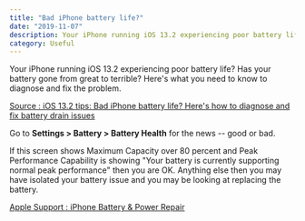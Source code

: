 ```yaml
---
title: "Bad iPhone battery life?"
date: "2019-11-07"
description: Your iPhone running iOS 13.2 experiencing poor battery life? Has your battery gone from great to terrible? Here's what you need to know to diagnose and fix the problem.
category: Useful
---
```


Your iPhone running iOS 13.2 experiencing poor battery life? Has your battery gone from great to terrible? Here's what you need to know to diagnose and fix the problem.

<a href="https://www.zdnet.com/article/ios-13-2-tips-bad-iphone-battery-life-heres-how-to-diagnose-and-fix-battery-drain-issues/"
     target="_blank">Source : iOS 13.2 tips: Bad iPhone battery life? Here's how to diagnose and fix battery drain issues</a>

Go to <strong>Settings > Battery > Battery Health</strong> for the news -- good or bad.

If this screen shows Maximum Capacity over 80 percent and Peak Performance Capability is showing "Your battery is currently supporting normal peak performance" then you are OK. Anything else then you may have isolated your battery issue and you may be looking at replacing the battery.

<a href="https://support.apple.com/iphone/repair/service/battery-power"
     target="_blank">Apple Support : iPhone Battery & Power Repair</a>
